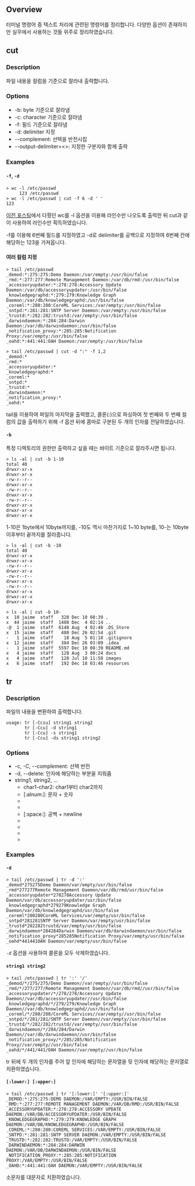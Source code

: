 ## Overview

터미널 명령어 중 텍스트 처리에 관련된 명령어를 정리합니다. 다양한 옵션이 존재하지만 실무에서 사용하는 것들 위주로 정리하였습니다.

## cut

### Description

파일 내용을 컬럼을 기준으로 잘라내 출력합니다.

### Options

* -b: byte 기준으로 잘라냄
* -c: character 기준으로 잘라냄
* -f: 필드 기준으로 잘라냄
* -d: delimiter 지정
* --complement: 선택을 반전시킴
* --output-delimiter=<>: 지정한 구분자와 함께 출력

### Examples

#### `-f`, `-d`

```shell
> wc -l /etc/passwd                   
     123 /etc/passwd
> wc -l /etc/passwd | cut -f 6 -d ' '
123
```

[이전 포스팅](https://jaime-note.tistory.com/178)에서 다뤘던 wc를 -l 옵션을 이용해 라인수만 나오도록 출력한 뒤 cut과 같이 사용하여 라인수만 획득하였습니다.

-f를 이용해 6번째 필드를 지정하였고 -d로 delimiter를 공백으로 지정하여 6번째 칸에 해당하는 123을 가져옵니다.

#### 여러 컬럼 지정

```shell
> tail /etc/passwd
_demod:*:275:275:Demo Daemon:/var/empty:/usr/bin/false
_rmd:*:277:277:Remote Management Daemon:/var/db/rmd:/usr/bin/false
_accessoryupdater:*:278:278:Accessory Update Daemon:/var/db/accessoryupdater:/usr/bin/false
_knowledgegraphd:*:279:279:Knowledge Graph Daemon:/var/db/knowledgegraphd:/usr/bin/false
_coreml:*:280:280:CoreML Services:/var/empty:/usr/bin/false
_sntpd:*:281:281:SNTP Server Daemon:/var/empty:/usr/bin/false
_trustd:*:282:282:trustd:/var/empty:/usr/bin/false
_darwindaemon:*:284:284:Darwin Daemon:/var/db/darwindaemon:/usr/bin/false
_notification_proxy:*:285:285:Notification Proxy:/var/empty:/usr/bin/false
_oahd:*:441:441:OAH Daemon:/var/empty:/usr/bin/false

> tail /etc/passwd | cut -d ":" -f 1,2 
_demod:*
_rmd:*
_accessoryupdater:*
_knowledgegraphd:*
_coreml:*
_sntpd:*
_trustd:*
_darwindaemon:*
_notification_proxy:*
_oahd:*
```

tail을 이용하여 파일의 마지막을 출력했고, 콜론(:)으로 파싱하여 첫 번째와 두 번째 컬럼의 값을 출력하기 위해 -f 옵션 뒤에 콤마로 구분된 두 개의 인자를 전달하였습니다.  

#### `-b`

특정 디렉토리의 권한만 출력하고 싶을 때는 바이트 기준으로 잘라주시면 됩니다.

```shell
> ls -al | cut -b 1-10
total 40
drwxr-xr-x
drwxr-xr-x
-rw-r--r--
drwxr-xr-x
-rw-r--r--
drwxr-xr-x
-rw-r--r--
drwxr-xr-x
drwxr-xr-x
drwxr-xr-x
```

1-10은 1byte에서 10byte까지를, -10도 역시 마찬가지로 1~10 byte를, 10-는 10byte 이후부터 끝까지를 잘라줍니다.

```shell
> ls -al | cut -b -10 
total 40
drwxr-xr-x
drwxr-xr-x
-rw-r--r--
drwxr-xr-x
-rw-r--r--
drwxr-xr-x
-rw-r--r--
drwxr-xr-x
drwxr-xr-x
drwxr-xr-x
```

```shell
> ls -al | cut -b 10-
x  10 jaime  staff   320 Dec 10 08:39 .
x  44 jaime  staff  1408 Dec  4 02:14 ..
-@  1 jaime  staff  6148 Aug  4 02:48 .DS_Store
x  15 jaime  staff   480 Dec 26 02:54 .git
-   1 jaime  staff    18 Aug  5 01:18 .gitignore
x  12 jaime  staff   384 Dec 26 03:09 .idea
-   1 jaime  staff  5597 Dec 10 08:39 README.md
x   4 jaime  staff   128 Aug  3 00:24 docs
x   4 jaime  staff   128 Jul 10 11:58 images
x   6 jaime  staff   192 Dec 18 03:46 resources
```

## tr

### Description

파일의 내용을 변환하여 출력합니다.

```shell
usage: tr [-Ccsu] string1 string2
       tr [-Ccu] -d string1
       tr [-Ccu] -s string1
       tr [-Ccu] -ds string1 string2
```

### Options

* -c, -C, --complement: 선택 반전
* -d, --delete: 인자에 해당하는 부분을 지워줌
* string1, string2, ...
  * char1-char2: char1부터 char2까지
  * [:alnum:]: 문자 + 숫자
  * [:alpha:]: 문자
  * [:blank:]: 공백
  * [:space:]: 공백 + newline
  * [:digit:]: 10진수
  * [:xdigit:]: 16진수
  * [:lower:]: 소문자
  * [:upper:]: 대문자

### Examples

#### `-d`

```shell
> tail /etc/passwd | tr -d ':' 
_demod*275275Demo Daemon/var/empty/usr/bin/false
_rmd*277277Remote Management Daemon/var/db/rmd/usr/bin/false
_accessoryupdater*278278Accessory Update Daemon/var/db/accessoryupdater/usr/bin/false
_knowledgegraphd*279279Knowledge Graph Daemon/var/db/knowledgegraphd/usr/bin/false
_coreml*280280CoreML Services/var/empty/usr/bin/false
_sntpd*281281SNTP Server Daemon/var/empty/usr/bin/false
_trustd*282282trustd/var/empty/usr/bin/false
_darwindaemon*284284Darwin Daemon/var/db/darwindaemon/usr/bin/false
_notification_proxy*285285Notification Proxy/var/empty/usr/bin/false
_oahd*441441OAH Daemon/var/empty/usr/bin/false
```

`-d` 옵션을 사용하여 콜론을 모두 삭제하였습니다.

#### `string1 string2`

```shell
> tail /etc/passwd | tr ':' '/'
_demod/*/275/275/Demo Daemon//var/empty//usr/bin/false
_rmd/*/277/277/Remote Management Daemon//var/db/rmd//usr/bin/false
_accessoryupdater/*/278/278/Accessory Update Daemon//var/db/accessoryupdater//usr/bin/false
_knowledgegraphd/*/279/279/Knowledge Graph Daemon//var/db/knowledgegraphd//usr/bin/false
_coreml/*/280/280/CoreML Services//var/empty//usr/bin/false
_sntpd/*/281/281/SNTP Server Daemon//var/empty//usr/bin/false
_trustd/*/282/282/trustd//var/empty//usr/bin/false
_darwindaemon/*/284/284/Darwin Daemon//var/db/darwindaemon//usr/bin/false
_notification_proxy/*/285/285/Notification Proxy//var/empty//usr/bin/false
_oahd/*/441/441/OAH Daemon//var/empty//usr/bin/false
```

tr 뒤에 두 개의 인자를 주어 앞 인자에 해당하는 문자열을 뒷 인자에 해당하는 문자열로 치환하였습니다.

#### `[:lower:] [:upper:]`

```shell
> tail /etc/passwd | tr '[:lower:]' '[:upper:]'
_DEMOD:*:275:275:DEMO DAEMON:/VAR/EMPTY:/USR/BIN/FALSE
_RMD:*:277:277:REMOTE MANAGEMENT DAEMON:/VAR/DB/RMD:/USR/BIN/FALSE
_ACCESSORYUPDATER:*:278:278:ACCESSORY UPDATE DAEMON:/VAR/DB/ACCESSORYUPDATER:/USR/BIN/FALSE
_KNOWLEDGEGRAPHD:*:279:279:KNOWLEDGE GRAPH DAEMON:/VAR/DB/KNOWLEDGEGRAPHD:/USR/BIN/FALSE
_COREML:*:280:280:COREML SERVICES:/VAR/EMPTY:/USR/BIN/FALSE
_SNTPD:*:281:281:SNTP SERVER DAEMON:/VAR/EMPTY:/USR/BIN/FALSE
_TRUSTD:*:282:282:TRUSTD:/VAR/EMPTY:/USR/BIN/FALSE
_DARWINDAEMON:*:284:284:DARWIN DAEMON:/VAR/DB/DARWINDAEMON:/USR/BIN/FALSE
_NOTIFICATION_PROXY:*:285:285:NOTIFICATION PROXY:/VAR/EMPTY:/USR/BIN/FALSE
_OAHD:*:441:441:OAH DAEMON:/VAR/EMPTY:/USR/BIN/FALSE
```

소문자를 대문자로 치환하였습니다.
